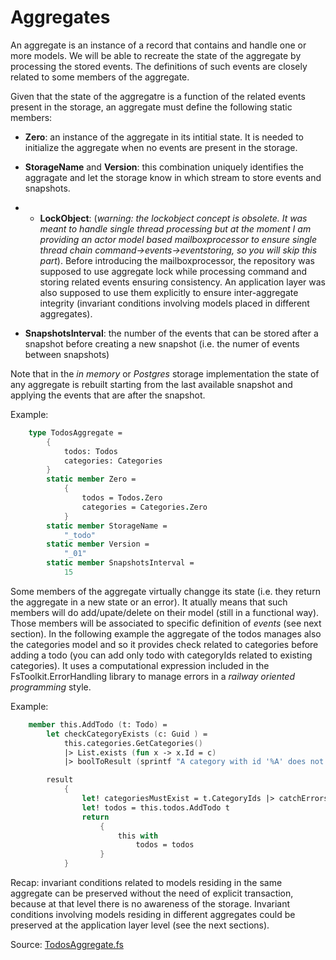 # Aggregates

An aggregate is an instance of a record that contains and handle one or more models. We will be able to recreate the state of the aggregate by processing the stored events. The definitions of such events are closely related to some members of the aggregate. 

Given that the state of the aggregatre is a function of the related events present in the storage, an aggregate must define the following static members:

- __Zero__: an instance of the aggregate in its intitial state. 
It is needed to initialize the aggregate when no events are present in the storage.
- __StorageName__ and  __Version__: this combination uniquely identifies the aggragate and let the storage know in which stream to store events and snapshots.

- - __LockObject__: (_warning: the lockobject concept is obsolete. It was meant to handle single thread processing but at the moment I am providing an actor model based mailboxprocessor to ensure single thread chain command->events->eventstoring, so you will skip this part_). Before introducing the mailboxprocessor, the repository was supposed to use aggregate lock while processing command and storing related events ensuring consistency. An application layer was also supposed to use them explicitly to ensure inter-aggregate integrity (invariant conditions involving models placed in different aggregates).
- __SnapshotsInterval__: the number of the events that can be stored after a snapshot before creating a new snapshot (i.e. the numer of events between snapshots)

Note that in the _in memory_ or _Postgres_ storage implementation the state of any aggregate is rebuilt starting from the last available snapshot and applying the events that are after the snapshot.

Example:
```FSharp
    type TodosAggregate =
        {
            todos: Todos
            categories: Categories
        }
        static member Zero =
            {
                todos = Todos.Zero
                categories = Categories.Zero
            }
        static member StorageName =
            "_todo"
        static member Version =
            "_01"
        static member SnapshotsInterval =
            15
```

Some members of the aggregate virtually changge  its state (i.e. they return the aggregate in a new state or an error). It atually means that such members will do add/upate/delete on their model (still in a functional way). Those members will be associated to specific definition of _events_ (see next section).
In the following example the aggregate of the todos manages also the categories model and so it provides check related to categories before adding a todo (you can add only todo with categoryIds related to existing categories).
It uses a computational expression included in the FsToolkit.ErrorHandling library to manage errors in a _railway oriented programming_ style.

Example:
```FSharp
    member this.AddTodo (t: Todo) =
        let checkCategoryExists (c: Guid ) =
            this.categories.GetCategories() 
            |> List.exists (fun x -> x.Id = c) 
            |> boolToResult (sprintf "A category with id '%A' does not exist" c)

        result
            {
                let! categoriesMustExist = t.CategoryIds |> catchErrors checkCategoryExists
                let! todos = this.todos.AddTodo t
                return 
                    {
                        this with
                            todos = todos
                    }
            }
```
Recap: invariant conditions related to models residing in the same aggregate can be preserved without the need of explicit transaction, because at that level there is no awareness of the storage. Invariant conditions involving models residing in different aggregates could be preserved at the application layer level (see the next sections).

Source: [TodosAggregate.fs](https://github.com/tonyx/Sharpino/blob/main/Sharpino.Sample/aggregates/Todos/Aggregate.fs)
